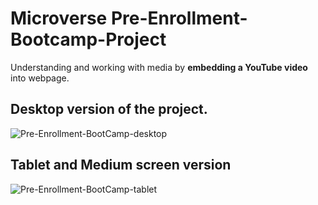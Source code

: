 # **Microverse** Pre-Enrollment-Bootcamp-Project
Understanding and working with media by **embedding a YouTube video** into webpage.

## Desktop version of the project.
![Pre-Enrollment-BootCamp-desktop](https://user-images.githubusercontent.com/97234029/226178342-9c4feae6-b633-4c40-bbeb-e53ccf9fd42c.png)

## Tablet and Medium screen version
![Pre-Enrollment-BootCamp-tablet](https://user-images.githubusercontent.com/97234029/226178742-a27fd997-38e7-4398-8b72-055c130fd2d2.png)
